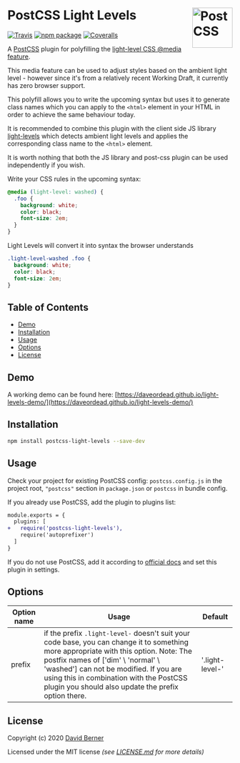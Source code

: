 # PostCSS Light Levels [<img src="https://postcss.github.io/postcss/logo.svg" alt="PostCSS" width="90" height="90" align="right">][postcss]

[![Travis][build-badge]][build] [![npm package][npm-badge]][npm] [![Coveralls][coveralls-badge]][coveralls]

A [PostCSS] plugin for polyfilling the [light-level CSS @media feature].

This media feature can be used to adjust styles based on the ambient light level - however since it's from a relatively recent Working Draft, it currently has zero browser support.

This polyfill allows you to write the upcoming syntax but uses it to generate class names which you can apply to the `<html>` element in your HTML in order to achieve the same behaviour today.

It is recommended to combine this plugin with the client side JS library [light-levels] which detects ambient light levels and applies the corresponding class name to the `<html>` element.

It is worth nothing that both the JS library and post-css plugin can be used independently if you wish.

[light-levels]: https://github.com/DaveOrDead/light-levels
[postcss]: https://github.com/postcss/postcss
[light-level css @media feature]: https://developer.mozilla.org/en-US/docs/Web/CSS/@media/light-level
[build-badge]: https://travis-ci.com/DaveOrDead/postcss-light-levels.svg?branch=master
[build]: https://travis-ci.com/DaveOrDead/postcss-light-levels
[npm-badge]: https://raster.shields.io/npm/v/postcss-light-levels.png
[npm]: https://www.npmjs.com/package/postcss-light-levels
[coveralls-badge]: https://coveralls.io/repos/github/DaveOrDead/postcss-light-levels/badge.svg?branch=master
[coveralls]: https://coveralls.io/github/DaveOrDead/postcss-light-levels?branch=master

Write your CSS rules in the upcoming syntax:
```css
@media (light-level: washed) {
  .foo {
    background: white;
    color: black;
    font-size: 2em;
  }
}
```

Light Levels will convert it into syntax the browser understands
```css
.light-level-washed .foo {
  background: white;
  color: black;
  font-size: 2em;
}
```

## Table of Contents

- [Demo](#Demo)
- [Installation](#installation)
- [Usage](#usage)
- [Options](#options)
- [License](#license)

## Demo

A working demo can be found here: [https://daveordead.github.io/light-levels-demo/](https://daveordead.github.io/light-levels-demo/)

## Installation

```sh
npm install postcss-light-levels --save-dev
```

## Usage

Check your project for existing PostCSS config: `postcss.config.js` in the project root, `"postcss"` section in `package.json` or `postcss` in bundle config.

If you already use PostCSS, add the plugin to plugins list:

```diff
module.exports = {
  plugins: [
+   require('postcss-light-levels'),
    require('autoprefixer')
  ]
}
```

If you do not use PostCSS, add it according to [official docs] and set this plugin in settings.

[official docs]: https://github.com/postcss/postcss#usage

## Options

| Option name | Usage | Default |
| ----------- | ----- | ------- |
| prefix | if the prefix `.light-level-` doesn't suit your code base, you can change it to something more appropriate with this option. Note: The postfix names of ['dim' \ 'normal' \ 'washed'] can not be modified. If you are using this in combination with the PostCSS plugin you should also update the prefix option there.  | '.light-level-' |


## License

Copyright (c) 2020 [David Berner](http://davidberner.co.uk)

Licensed under the MIT license _(see [LICENSE.md](https://github.com/daveordead/postcss-light-levels/blob/master/LICENSE) for more details)_


